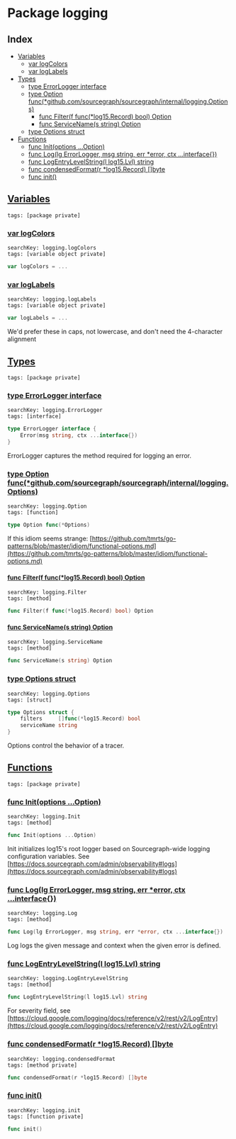 # Package logging

## Index

* [Variables](#var)
    * [var logColors](#logColors)
    * [var logLabels](#logLabels)
* [Types](#type)
    * [type ErrorLogger interface](#ErrorLogger)
    * [type Option func(*github.com/sourcegraph/sourcegraph/internal/logging.Options)](#Option)
        * [func Filter(f func(*log15.Record) bool) Option](#Filter)
        * [func ServiceName(s string) Option](#ServiceName)
    * [type Options struct](#Options)
* [Functions](#func)
    * [func Init(options ...Option)](#Init)
    * [func Log(lg ErrorLogger, msg string, err *error, ctx ...interface{})](#Log)
    * [func LogEntryLevelString(l log15.Lvl) string](#LogEntryLevelString)
    * [func condensedFormat(r *log15.Record) []byte](#condensedFormat)
    * [func init()](#init.main.go)


## <a id="var" href="#var">Variables</a>

```
tags: [package private]
```

### <a id="logColors" href="#logColors">var logColors</a>

```
searchKey: logging.logColors
tags: [variable object private]
```

```Go
var logColors = ...
```

### <a id="logLabels" href="#logLabels">var logLabels</a>

```
searchKey: logging.logLabels
tags: [variable object private]
```

```Go
var logLabels = ...
```

We'd prefer these in caps, not lowercase, and don't need the 4-character alignment 

## <a id="type" href="#type">Types</a>

```
tags: [package private]
```

### <a id="ErrorLogger" href="#ErrorLogger">type ErrorLogger interface</a>

```
searchKey: logging.ErrorLogger
tags: [interface]
```

```Go
type ErrorLogger interface {
	Error(msg string, ctx ...interface{})
}
```

ErrorLogger captures the method required for logging an error. 

### <a id="Option" href="#Option">type Option func(*github.com/sourcegraph/sourcegraph/internal/logging.Options)</a>

```
searchKey: logging.Option
tags: [function]
```

```Go
type Option func(*Options)
```

If this idiom seems strange: [https://github.com/tmrts/go-patterns/blob/master/idiom/functional-options.md](https://github.com/tmrts/go-patterns/blob/master/idiom/functional-options.md) 

#### <a id="Filter" href="#Filter">func Filter(f func(*log15.Record) bool) Option</a>

```
searchKey: logging.Filter
tags: [method]
```

```Go
func Filter(f func(*log15.Record) bool) Option
```

#### <a id="ServiceName" href="#ServiceName">func ServiceName(s string) Option</a>

```
searchKey: logging.ServiceName
tags: [method]
```

```Go
func ServiceName(s string) Option
```

### <a id="Options" href="#Options">type Options struct</a>

```
searchKey: logging.Options
tags: [struct]
```

```Go
type Options struct {
	filters     []func(*log15.Record) bool
	serviceName string
}
```

Options control the behavior of a tracer. 

## <a id="func" href="#func">Functions</a>

```
tags: [package private]
```

### <a id="Init" href="#Init">func Init(options ...Option)</a>

```
searchKey: logging.Init
tags: [method]
```

```Go
func Init(options ...Option)
```

Init initializes log15's root logger based on Sourcegraph-wide logging configuration variables. See [https://docs.sourcegraph.com/admin/observability#logs](https://docs.sourcegraph.com/admin/observability#logs) 

### <a id="Log" href="#Log">func Log(lg ErrorLogger, msg string, err *error, ctx ...interface{})</a>

```
searchKey: logging.Log
tags: [method]
```

```Go
func Log(lg ErrorLogger, msg string, err *error, ctx ...interface{})
```

Log logs the given message and context when the given error is defined. 

### <a id="LogEntryLevelString" href="#LogEntryLevelString">func LogEntryLevelString(l log15.Lvl) string</a>

```
searchKey: logging.LogEntryLevelString
tags: [method]
```

```Go
func LogEntryLevelString(l log15.Lvl) string
```

For severity field, see [https://cloud.google.com/logging/docs/reference/v2/rest/v2/LogEntry](https://cloud.google.com/logging/docs/reference/v2/rest/v2/LogEntry) 

### <a id="condensedFormat" href="#condensedFormat">func condensedFormat(r *log15.Record) []byte</a>

```
searchKey: logging.condensedFormat
tags: [method private]
```

```Go
func condensedFormat(r *log15.Record) []byte
```

### <a id="init.main.go" href="#init.main.go">func init()</a>

```
searchKey: logging.init
tags: [function private]
```

```Go
func init()
```

